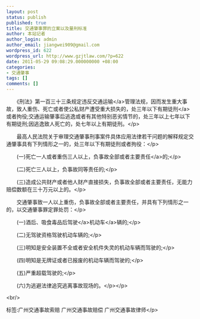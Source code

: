 ```yaml
---
layout: post
status: publish
published: true
title: 交通肇事罪的立案以及量刑标准
author: 本站记者
author_login: admin
author_email: jiangwei909@gmail.com
wordpress_id: 622
wordpress_url: http://www.gzjtlaw.com/?p=622
date: 2011-05-29 09:08:29.000000000 +08:00
categories:
- 交通肇事
tags: []
comments: []
---
```

<p><p>　　《刑法》第一百三十三条规定违反<a>交通运输<&#47;a>管理法规，因而发生重大事故，致人重伤、死亡或者使公私财产遭受重大损失的，处三年以下<a>有期徒刑<&#47;a>或者拘役;交通运输肇事后逃逸或者有其他特别恶劣情节的，处三年以上七年以下有期徒刑;因逃逸致人死亡的，处七年以上有期徒刑。<&#47;p><p>　　最高人民法院关于审理交通肇事刑事案件具体应用法律若干问题的解释规定交通肇事具有下列情形之一的，处三年以下有期徒刑或者拘役：<&#47;p><p>　　(一)死亡一人或者重伤三人以上，负事故全部或者<a>主要责任<&#47;a>的;<&#47;p><p>　　(二)死亡三人以上，负事故同等责任的;<&#47;p><p>　　(三)造成公共财产或者他人财产直接损失，负事故全部或者主要责任，无能力赔偿数额在三十万元以上的。<&#47;p><p>　　交通肇事致一人以上重伤，负事故全部或者主要责任，并具有下列情形之一的，以交通肇事罪定罪处罚：<&#47;p><p>　　(一)酒后、吸食毒品后<a>驾驶<&#47;a><a>机动车<&#47;a>辆的;<&#47;p><p>　　(二)无驾驶资格驾驶机动车辆的;<&#47;p><p>　　(三)明知是安全装置不全或者安全机件失灵的机动车辆而驾驶的;<&#47;p><p>　　(四)明知是无牌证或者已报废的机动车辆而驾驶的;<&#47;p><p>　　(五)严重超载驾驶的;<&#47;p><p>　　(六)为逃避法律追究逃离事故现场的。<&#47;p><&#47;p><br&#47;><p>标签:广州交通事故索赔 广州交通事故赔偿 广州交通事故律师<&#47;p>
